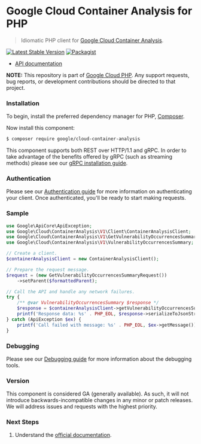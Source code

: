 # Google Cloud Container Analysis for PHP

> Idiomatic PHP client for [Google Cloud Container Analysis](https://cloud.google.com/container-analysis).

[![Latest Stable Version](https://poser.pugx.org/google/cloud-container-analysis/v/stable)](https://packagist.org/packages/google/cloud-container-analysis) [![Packagist](https://img.shields.io/packagist/dm/google/cloud-container-analysis.svg)](https://packagist.org/packages/google/cloud-container-analysis)

* [API documentation](https://cloud.google.com/php/docs/reference/cloud-container-analysis/latest)

**NOTE:** This repository is part of [Google Cloud PHP](https://github.com/googleapis/google-cloud-php). Any
support requests, bug reports, or development contributions should be directed to
that project.

### Installation

To begin, install the preferred dependency manager for PHP, [Composer](https://getcomposer.org/).

Now install this component:

```sh
$ composer require google/cloud-container-analysis
```

This component supports both REST over HTTP/1.1 and gRPC. In order to take advantage of the benefits offered by gRPC (such as streaming methods)
please see our [gRPC installation guide](https://cloud.google.com/php/grpc).

### Authentication

Please see our [Authentication guide](https://github.com/googleapis/google-cloud-php/blob/main/AUTHENTICATION.md) for more information
on authenticating your client. Once authenticated, you'll be ready to start making requests.

### Sample

```php
use Google\ApiCore\ApiException;
use Google\Cloud\ContainerAnalysis\V1\Client\ContainerAnalysisClient;
use Google\Cloud\ContainerAnalysis\V1\GetVulnerabilityOccurrencesSummaryRequest;
use Google\Cloud\ContainerAnalysis\V1\VulnerabilityOccurrencesSummary;

// Create a client.
$containerAnalysisClient = new ContainerAnalysisClient();

// Prepare the request message.
$request = (new GetVulnerabilityOccurrencesSummaryRequest())
    ->setParent($formattedParent);

// Call the API and handle any network failures.
try {
    /** @var VulnerabilityOccurrencesSummary $response */
    $response = $containerAnalysisClient->getVulnerabilityOccurrencesSummary($request);
    printf('Response data: %s' . PHP_EOL, $response->serializeToJsonString());
} catch (ApiException $ex) {
    printf('Call failed with message: %s' . PHP_EOL, $ex->getMessage());
}
```

### Debugging

Please see our [Debugging guide](https://github.com/googleapis/google-cloud-php/blob/main/DEBUG.md)
for more information about the debugging tools.

### Version

This component is considered GA (generally available). As such, it will not introduce backwards-incompatible changes in
any minor or patch releases. We will address issues and requests with the highest priority.

### Next Steps

1. Understand the [official documentation](https://cloud.google.com/container-analysis/docs).
